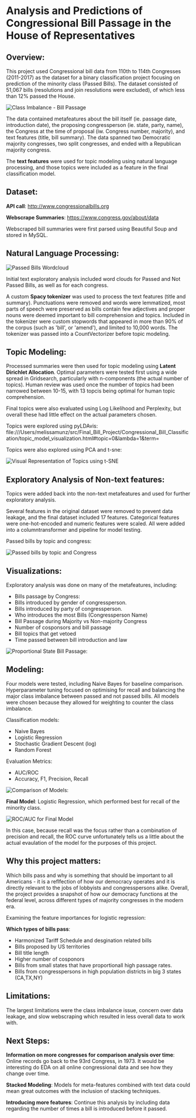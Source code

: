 # Analysis and Predictions of Congressional Bill Passage in the House of Representatives

## Overview:  
This project used Congressional bill data from 110th to 114th Congresses (2011-2017) as the dataset for a binary classification project focusing on prediction of the minority class (Passed Bills). The dataset consisted of 51,067 bills (resolutions and join resolutions were excluded), of which less than 12% passed the House. 

![Class Imbalance - Bill Passage](https://github.com/mellymillionz/Congressional_Bill_Passage_Analysis/blob/master/Visualizations/Bill_Split_2.png)

The data contained metafeatures about the bill itself (ie. passage date, introduction date), the proposing congressperson (ie. state, party, name), the Congress at the time of proposal (iw. Congress number, majority), and  text features (title, bill summary). The data spanned two Democratic majority congresses, two split congresses, and ended with a Republican majority congress.

The **text features** were used for topic modeling using natural language processing, and those topics were included as a feature in the final classification model.

## Dataset:

**API call**: http://www.congressionalbills.org

**Webscrape Summaries**: https://www.congress.gov/about/data

Webscraped bill summaries were first parsed using Beautiful Soup and stored in MySQL.

## Natural Language Processing:

![Passed Bills Wordcloud](https://github.com/mellymillionz/Congressional_Bill_Passage_Analysis/blob/master/Visualizations/passed_wordcloud.png)

Initial text exploratory analysis included word clouds for Passed and Not Passed Bills, as well as for each congress.

A custom **Spacy tokenizer** was used to process the text features (title and summary). Punctuations were removed and words were lemmatized, most parts of speech were preserved as bills contain few adjectives and proper nouns were deemed important to bill comprehension and topics. Included in the tokenizer were custom stopwords that appeared in more than 90% of the corpus (such as 'bill', or 'amend'), and limited to 10,000 words. The tokenizer was passed into a CountVectorizer before topic modeling.

## Topic Modeling: 
Processed summaries were then used for topic modeling using **Latent Dirichlet Allocation**. Optimal parameters were tested first using a wide spread in Gridsearch, particularly with n-components (the actual number of topics). Human review was used once the number of topics had been narrowed between 10-15, with 13 topcis being optimal for human topic comprehension.

Final topics were also evaluated using Log Likelihood and Perplexity, but overall these had little effect on the actual parameters chosen.

Topics were explored using pyLDAvis: file:///Users/melissamunz/src/Final_Bill_Project/Congressional_Bill_Classification/topic_model_visualization.html#topic=0&lambda=1&term=

Topics were also explored using PCA and t-sne:

![Visual Representation of Topics using t-SNE](https://github.com/mellymillionz/Congressional_Bill_Passage_Analysis/blob/master/Visualizations/t-sne_topics.png)


## Exploratory Analysis of Non-text features:
Topics were added back into the non-text metafeatures and used for further exploratory analysis. 

Several features in the original dataset were removed to prevent data leakage, and the final dataset included 17 features. Categorical features were one-hot-encoded and numeric features were scaled. All were added into a columntransformer and pipeline for model testing.

Passed bills by topic and congress:

![Passed bills by topic and Congress](https://github.com/mellymillionz/Congressional_Bill_Passage_Analysis/blob/master/Visualizations/topic_by_congress_passed.png)


## Visualizations:

Exploratory analysis was done on many of the metafeatures, including:
- Bills passage by Congress:
- Bills introduced by gender of congressperson.
- Bills introduced by party of congressperson.
- Who introduces the most Bills (Congressperson Name)
- Bill Passage during Majority vs Non-majority Congress
- Number of cosponsors and bill passage
- Bill topics that get vetoed
- Time passed between bill introduction and law

![Proportional State Bill Passage:](https://github.com/mellymillionz/Congressional_Bill_Passage_Analysis/blob/master/Visualizations/topic_by_congress_passed.png)

## Modeling:

Four models were tested, including Naive Bayes for baseline comparison. Hyperparameter tuning focused on optimising for recall and balancing the major class imbalance between passed and not passed bills. All models were chosen because they allowed for weighting to counter the class imbalance.

Classification models:
- Naive Bayes
- Logistic Regression
- Stochastic Gradient Descent (log)
- Random Forest

Evaluation Metrics: 
- AUC/ROC
- Accuracy, F1, Precision, Recall

![Comparison of Models:](https://github.com/mellymillionz/Congressional_Bill_Passage_Analysis/blob/master/Visualizations/model_compare_chart.png)

**Final Model**: Logistic Regression, which performed best for recall of the minority class.

![ROC/AUC for Final Model](https://github.com/mellymillionz/Congressional_Bill_Passage_Analysis/blob/master/Visualizations/ROC_Logreg.png)

In this case, because recall was the focus rather than a combination of precision and recall, the ROC curve unfortunately tells us a little about the actual evaulation of the model for the purposes of this project.

## Why this project matters: 
Which bills pass and why is something that should be important to all Americans - it is a reflfection of how our democracy operates and it is directly relevant to the jobs of lobbyists and congresspersons alike. Overall, the project provides a snapshot of how our democracy functions at the federal level, across different types of majority congresses in the modern era. 

Examining the feature importances for logistic regression:

**Which types of bills pass**:
- Harmonized Tariff Schedule and desgination related bills
- Bills proposed by US territories
- Bill title length
- Higher number of cosponors
- Bills from small states that have proportionall high passage rates.
- Bills from congresspersons in high population districts in big 3 states (CA,TX,NY)

## Limitations: 

The largest limitations were the class imbalance issue, concern over data leakage, and slow webscraping which resulted in less overall data to work with.

## Next Steps:

**Information on more congresses for comparison analysis over time**: Online records go back to the 93rd Congress, in 1973. It would be interesting do EDA on all online congressional data and see how they change over time.

**Stacked Modeling**: Models for meta-features combined with text data could mean great outcomes with the inclusion of stacking techniques.

**Introducing more features**: Continue this analysis by including data regarding the number of times a bill is introduced before it passed.
